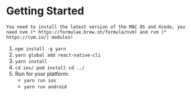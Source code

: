 # Getting Started

`You need to install the latest version of the MAC OS and Xcode, you need nvm (* https://formulae.brew.sh/formula/nvm) and rvm (* https://rvm.io/) modules!`

1. `npm install -g yarn`
1. `yarn global add react-native-cli`
1. `yarn install`
1. `cd ios/ pod install cd ../`
1. Run for your platform:
   - `yarn run ios`
   - `yarn run android`
